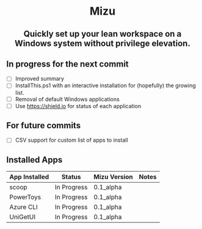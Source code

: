 <h1 align="center">
Mizu
</h1>

<h2 align="center">
  Quickly set up your lean workspace on a Windows system without privilege elevation.
</h2>  

## In progress for the next commit
- [ ] Improved summary
- [ ] InstallThis.ps1 with an interactive installation for (hopefully) the growing list.
- [ ] Removal of default Windows applications
- [ ] Use https://shield.io for status of each application

## For future commits
- [ ] CSV support for custom list of apps to install 

## Installed Apps
| App Installed | Status | Mizu Version | Notes |
|---------------|--------|--------------|-------|
| scoop        | In Progress     | 0.1_alpha | |
| PowerToys    | In Progress     | 0.1_alpha | |
| Azure CLI    | In Progress     | 0.1_alpha | |
| UniGetUI     | In Progress     | 0.1_alpha | |
